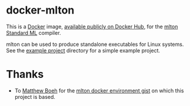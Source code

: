 # docker-mlton

This is a [Docker] image, [available publicly on Docker Hub][dockerhub], for the
[mlton] [Standard ML][SML] compiler.

mlton can be used to produce standalone executables for Linux systems. See the
[example project](example-project/) directory for a simple example project.

# Thanks

* To [Matthew Boeh](https://github.com/mboeh) for the
  [mlton docker environment gist](https://gist.github.com/mboeh/d23ba889dfd48d07efff)
  on which this project is based.
  
[mlton]: http://mlton.org/
[Docker]: https://www.docker.com/
[dockerhub]: https://hub.docker.com/r/alandipert/mlton/
[SML]: https://en.wikipedia.org/wiki/Standard_ML
